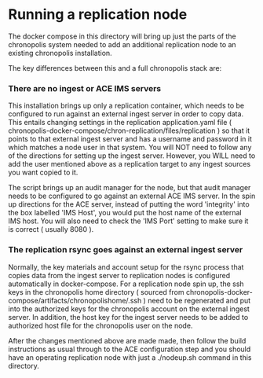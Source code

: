 # Running a replication node

The docker compose in this directory will bring up just the parts of the chronopolis system needed to add an additional replication node to an existing chronopolis installation.

The key differences between this and a full chronopolis stack are:

### There are no ingest or ACE IMS servers
This installation brings up only a replication container, which needs to be configured to run against an external ingest server in order to copy data.  This entails changing settings in the replication application.yaml file ( chronopolis-docker-compose/chron-replication/files/replication ) so that it points to that external ingest server and has a username and password in it which matches a node user in that system.  You will NOT need to follow any of the directions for setting up the ingest server.  However, you WILL need to add the user mentioned above as a replication target to any ingest sources you want copied to it.

The script brings up an audit manager for the node, but that audit manager needs to be configured to go against an external ACE IMS server.  In the spin up directions for the ACE server, instead of putting the word 'integrity' into the box labelled 'IMS Host', you would put the host name of the external IMS host.  You will also need to check the 'IMS Port' setting to make sure it is correct ( usually 8080 ).

### The replication rsync goes against an external ingest server

Normally, the key materials and account setup for the rsync process that copies data from the ingest server to replication nodes is configured automatically in docker-compose.  For a replication node spin up, the ssh keys in the chronopolis home directory ( sourced from chronopolis-docker-compose/artifacts/chronopolishome/.ssh ) need to be regenerated and put into the authorized keys for the chronopolis account on the external ingest server.  In addition, the host key for the ingest server needs to be added to authorized host file for the chronopolis user on the node.

After the changes mentioned above are made made, then follow the build instructions as usual through to the ACE configuration step and you should have an operating replication node with just a ./nodeup.sh command in this directory.

